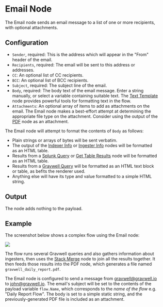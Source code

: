 # Email Node

The Email node sends an email message to a list of one or more recipients, with optional attachments.

## Configuration

* `Sender`, required: This is the address which will appear in the "From" header of the email.
* `Recipients`, required: The email will be sent to this address or addresses.
* `CC`: An optional list of CC recipients.
* `BCC`: An optional list of BCC recipients.
* `Subject`, required: The subject line of the email.
* `Body`, required: The body text of the email message. Enter a string manually, or select a variable containing suitable text. The [Text Template](template) node provides powerful tools for formatting text in the flow.
* `Attachments`: An optional array of items to add as attachments on the email. The Email node makes a best-effort attempt at determining the appropriate file type on the attachment. Consider using the output of the [PDF](pdf) node as an attachment.

The Email node will attempt to format the contents of `Body` as follows:

* Plain strings or arrays of bytes will be sent verbatim.
* The output of the [Indexer Info](indexerinfo) or [Ingester Info](ingesterinfo) nodes will be formatted as an HTML table.
* Results from a [Splunk Query](splunkquery) or [Get Table Results](gettableresults) node will be formatted as an HTML table.
* Results from a [Gravwell Query](runquery) will be formatted as an HTML text block or table, as befits the renderer used.
* Anything else will have its type and value formatted to a simple HTML string.

## Output

The node adds nothing to the payload.

## Example

The screenshot below shows a complex flow using the Email node:

![](email-example.png)

The flow runs several Gravwell queries and also gathers information about ingesters, then uses the [Stack Merge](stackmerge) node to join all the results together. It then feeds those results into the PDF node, which generates a file named `gravwell_daily_report.pdf`.

The Email node is configured to send a message from gravwell@gravwell.io to john@gravwell.io. The email's subject will be set to the contents of the payload variable `flow.Name`, which corresponds to the *name of the flow* e.g. "Daily Report Flow". The body is set to a simple static string, and the previously-generated PDF file is included as an attachment.
